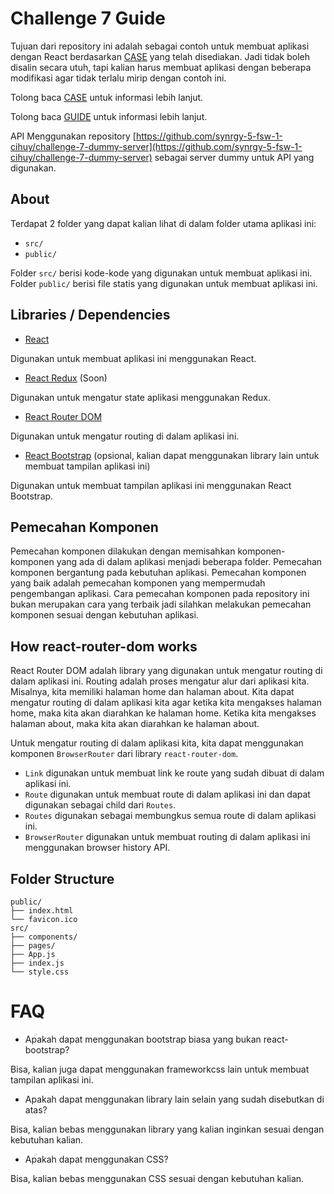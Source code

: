 # Challenge 7 Guide

Tujuan dari repository ini adalah sebagai contoh untuk membuat aplikasi dengan React berdasarkan [CASE](./CASE.md) yang telah disediakan. Jadi tidak boleh disalin secara utuh, tapi kalian harus membuat aplikasi dengan beberapa modifikasi agar tidak terlalu mirip dengan contoh ini.

Tolong baca [CASE](./CASE.md) untuk informasi lebih lanjut.

Tolong baca [GUIDE](./GUIDE.md) untuk informasi lebih lanjut.

API Menggunakan repository [https://github.com/synrgy-5-fsw-1-cihuy/challenge-7-dummy-server](https://github.com/synrgy-5-fsw-1-cihuy/challenge-7-dummy-server) sebagai server dummy untuk API yang digunakan.

## About

Terdapat 2 folder yang dapat kalian lihat di dalam folder utama aplikasi ini:

- `src/`
- `public/`

Folder `src/` berisi kode-kode yang digunakan untuk membuat aplikasi ini.
Folder `public/` berisi file statis yang digunakan untuk membuat aplikasi ini.

## Libraries / Dependencies

- [React](https://reactjs.org/)

Digunakan untuk membuat aplikasi ini menggunakan React.

- [React Redux](https://react-redux.js.org/) (Soon)

Digunakan untuk mengatur state aplikasi menggunakan Redux.

- [React Router DOM](https://reactrouter.com/web/guides/quick-start)

Digunakan untuk mengatur routing di dalam aplikasi ini.

- [React Bootstrap](https://react-bootstrap.github.io/) (opsional, kalian dapat menggunakan library lain untuk membuat tampilan aplikasi ini)

Digunakan untuk membuat tampilan aplikasi ini menggunakan React Bootstrap.

## Pemecahan Komponen

Pemecahan komponen dilakukan dengan memisahkan komponen-komponen yang ada di dalam aplikasi menjadi beberapa folder. Pemecahan komponen bergantung pada kebutuhan aplikasi. Pemecahan komponen yang baik adalah pemecahan komponen yang mempermudah pengembangan aplikasi. Cara pemecahan komponen pada repository ini bukan merupakan cara yang terbaik jadi silahkan melakukan pemecahan komponen sesuai dengan kebutuhan aplikasi.

## How react-router-dom works

React Router DOM adalah library yang digunakan untuk mengatur routing di dalam aplikasi ini.
Routing adalah proses mengatur alur dari aplikasi kita.
Misalnya, kita memiliki halaman home dan halaman about.
Kita dapat mengatur routing di dalam aplikasi kita agar ketika kita mengakses halaman home, maka kita akan diarahkan ke halaman home.
Ketika kita mengakses halaman about, maka kita akan diarahkan ke halaman about.

Untuk mengatur routing di dalam aplikasi kita, kita dapat menggunakan komponen `BrowserRouter` dari library `react-router-dom`.

- `Link` digunakan untuk membuat link ke route yang sudah dibuat di dalam aplikasi ini.
- `Route` digunakan untuk membuat route di dalam aplikasi ini dan dapat digunakan sebagai child dari `Routes`.
- `Routes` digunakan sebagai membungkus semua route di dalam aplikasi ini.
- `BrowserRouter` digunakan untuk membuat routing di dalam aplikasi ini menggunakan browser history API.

## Folder Structure

```
public/
├── index.html
└── favicon.ico
src/
├── components/
├── pages/
├── App.js
├── index.js
└── style.css
```

# FAQ

- Apakah dapat menggunakan bootstrap biasa yang bukan react-bootstrap?

Bisa, kalian juga dapat menggunakan frameworkcss lain untuk membuat tampilan aplikasi ini.

- Apakah dapat menggunakan library lain selain yang sudah disebutkan di atas?

Bisa, kalian bebas menggunakan library yang kalian inginkan sesuai dengan kebutuhan kalian.

- Apakah dapat menggunakan CSS?

Bisa, kalian bebas menggunakan CSS sesuai dengan kebutuhan kalian.
